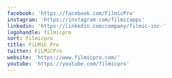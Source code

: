 ```yaml
---
facebook: 'https://facebook.com/FilmicPro'
instagram: 'https://instagram.com/filmicapps'
linkedin: 'https://linkedin.com/company/filmic-inc-'
logohandle: filmicpro
sort: filmicpro
title: FiLMiC Pro
twitter: FiLMiCPro
website: 'https://www.filmicpro.com/'
youtube: 'https://youtube.com/filmicpro'
---
```

